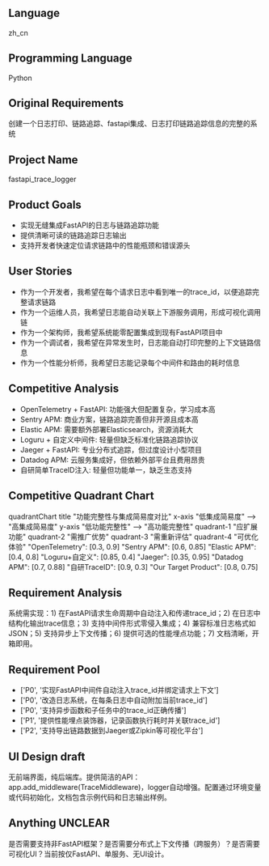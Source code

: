 ## Language

zh_cn

## Programming Language

Python

## Original Requirements

创建一个日志打印、链路追踪、fastapi集成、日志打印链路追踪信息的完整的系统

## Project Name

fastapi_trace_logger

## Product Goals

- 实现无缝集成FastAPI的日志与链路追踪功能
- 提供清晰可读的链路追踪日志输出
- 支持开发者快速定位请求链路中的性能瓶颈和错误源头

## User Stories

- 作为一个开发者，我希望在每个请求日志中看到唯一的trace_id，以便追踪完整请求链路
- 作为一个运维人员，我希望日志能自动关联上下游服务调用，形成可视化调用链
- 作为一个架构师，我希望系统能零配置集成到现有FastAPI项目中
- 作为一个调试者，我希望在异常发生时，日志能自动打印完整的上下文链路信息
- 作为一个性能分析师，我希望日志能记录每个中间件和路由的耗时信息

## Competitive Analysis

- OpenTelemetry + FastAPI: 功能强大但配置复杂，学习成本高
- Sentry APM: 商业方案，链路追踪完善但非开源且成本高
- Elastic APM: 需要额外部署Elasticsearch，资源消耗大
- Loguru + 自定义中间件: 轻量但缺乏标准化链路追踪协议
- Jaeger + FastAPI: 专业分布式追踪，但过度设计小型项目
- Datadog APM: 云服务集成好，但依赖外部平台且费用昂贵
- 自研简单TraceID注入: 轻量但功能单一，缺乏生态支持

## Competitive Quadrant Chart

quadrantChart
    title "功能完整性与集成简易度对比"
    x-axis "低集成简易度" --> "高集成简易度"
    y-axis "低功能完整性" --> "高功能完整性"
    quadrant-1 "应扩展功能"
    quadrant-2 "需推广优势"
    quadrant-3 "需重新评估"
    quadrant-4 "可优化体验"
    "OpenTelemetry": [0.3, 0.9]
    "Sentry APM": [0.6, 0.85]
    "Elastic APM": [0.4, 0.8]
    "Loguru+自定义": [0.85, 0.4]
    "Jaeger": [0.35, 0.95]
    "Datadog APM": [0.7, 0.88]
    "自研TraceID": [0.9, 0.3]
    "Our Target Product": [0.8, 0.75]

## Requirement Analysis

系统需实现：1) 在FastAPI请求生命周期中自动注入和传递trace_id；2) 在日志中结构化输出trace信息；3) 支持中间件形式零侵入集成；4) 兼容标准日志格式如JSON；5) 支持异步上下文传播；6) 提供可选的性能埋点功能；7) 文档清晰，开箱即用。

## Requirement Pool

- ['P0', '实现FastAPI中间件自动注入trace_id并绑定请求上下文']
- ['P0', '改造日志系统，在每条日志中自动附加当前trace_id']
- ['P0', '支持异步函数和子任务中的trace_id正确传播']
- ['P1', '提供性能埋点装饰器，记录函数执行耗时并关联trace_id']
- ['P2', '支持导出链路数据到Jaeger或Zipkin等可视化平台']

## UI Design draft

无前端界面，纯后端库。提供简洁的API：app.add_middleware(TraceMiddleware)，logger自动增强。配置通过环境变量或代码初始化，文档包含示例代码和日志输出样例。

## Anything UNCLEAR

是否需要支持非FastAPI框架？是否需要分布式上下文传播（跨服务）？是否需要可视化UI？当前按仅FastAPI、单服务、无UI设计。

